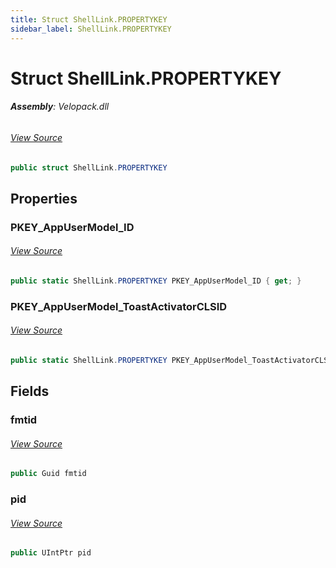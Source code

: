 ```yaml
---
title: Struct ShellLink.PROPERTYKEY
sidebar_label: ShellLink.PROPERTYKEY
---
```

# Struct ShellLink.PROPERTYKEY


###### **Assembly**: Velopack.dll
###### [View Source](https://github.com/velopack/velopack.git/blob/master/src/Velopack/Windows/ShellLink.cs#L109)
```csharp title="Declaration"
public struct ShellLink.PROPERTYKEY
```
## Properties
### PKEY_AppUserModel_ID

###### [View Source](https://github.com/velopack/velopack.git/blob/master/src/Velopack/Windows/ShellLink.cs#L115)
```csharp title="Declaration"
public static ShellLink.PROPERTYKEY PKEY_AppUserModel_ID { get; }
```
### PKEY_AppUserModel_ToastActivatorCLSID

###### [View Source](https://github.com/velopack/velopack.git/blob/master/src/Velopack/Windows/ShellLink.cs#L124)
```csharp title="Declaration"
public static ShellLink.PROPERTYKEY PKEY_AppUserModel_ToastActivatorCLSID { get; }
```
## Fields
### fmtid

###### [View Source](https://github.com/velopack/velopack.git/blob/master/src/Velopack/Windows/ShellLink.cs#L112)
```csharp title="Declaration"
public Guid fmtid
```
### pid

###### [View Source](https://github.com/velopack/velopack.git/blob/master/src/Velopack/Windows/ShellLink.cs#L113)
```csharp title="Declaration"
public UIntPtr pid
```
